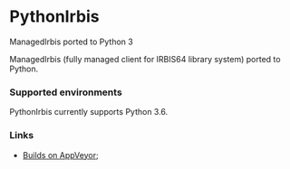 # PythonIrbis

ManagedIrbis ported to Python 3

ManagedIrbis (fully managed client for IRBIS64 library system) ported to Python.

### Supported environments

PythonIrbis currently supports Python 3.6.

### Links

- [Builds on AppVeyor](https://ci.appveyor.com/project/AlexeyMironov/pythonirbis/);
